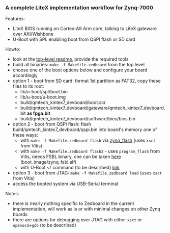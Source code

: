 ### A complete LiteX implementation workflow for Zynq-7000

Features:
 - LiteX BIOS running on Cortex-A9 Arm core, talking to LiteX gateware over AXI/Wishbone
 - U-Boot with SPL enabling boot from QSPI flash or SD card

Howto:
 - look at the [top-level readme](../README.md), provide the required tools
 - build all binaries: `make -f Makefile.zedboard` from the top level
 - choose one of the boot options below and configure your board accordingly
 - option 1 - boot from SD card: format 1st partition as FAT32, copy these files to its root:
   - lib/u-boot/spl/boot.bin
   - lib/u-boot/u-boot.img
   - build/qmtech_kintex7_devboard/boot.scr
   - build/qmtech_kintex7_devboard/gateware/qmtech_kintex7_devboard.bit **as fpga.bit**
   - build/qmtech_kintex7_devboard/software/bios/bios.bin
 - option 2 - boot from QSPI flash: flash build/qmtech_kintex7_devboard/qspi.bin into board's memory one of these ways:
   - with `make -f Makefile.zedboard flash` via [zynq_flash](https://github.com/raczben/zynq_flash) (uses `xsct` from Vitis)
   - with `make -f Makefile.zedboard flash2` - uses `program_flash` from Vitis, needs FSBL binary, one can be taken [here](https://digilent.com/reference/_media/zedboard/zedboard_oob_design.zip) (boot_image/zynq_fsbl.elf)
   - with U-Boot `sf` command (to be described) [link](https://xilinx-wiki.atlassian.net/wiki/spaces/A/pages/18842223/U-boot#U-boot-ProgrammingQSPIFlash)
 - option 3 - boot from JTAG: `make -f Makefile.zedboard load` (uses `xsct` from Vitis)
 - access the booted system via USB-Serial terminal

Notes:
 - there is nearly nothing specific to Zedboard in the current implementation, 
will work as is or with minimal changes on other Zynq boards
 - there are options for debugging over JTAG with either `xsct` or `openocd`+`gdb` (to be described)
